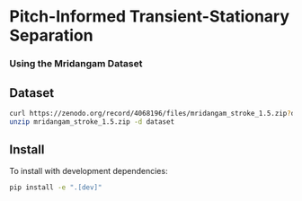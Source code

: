# Pitch-Informed Transient-Stationary Separation
### Using the Mridangam Dataset

## Dataset
```bash
curl https://zenodo.org/record/4068196/files/mridangam_stroke_1.5.zip?download=1 --output mridangam_stroke_1.5.zip
unzip mridangam_stroke_1.5.zip -d dataset
```


## Install

To install with development dependencies:

```bash
pip install -e ".[dev]"
```
